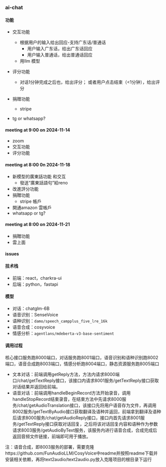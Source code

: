 ### ai-chat

#### 功能

* 交互功能
  - 根据用户的输入给出回应-支持广东话/普通话
      - 用户输入广东话，给出广东话回应
      - 用户输入普通话，给出普通话回应
  - 用llm 模型
    
* 评分功能
  - 对话1分钟完成之后也，给出评分； 或者用户点击结束（<1分钟），给出评分
    
* 捐赠功能
  - stripe
 
* tg or whatsapp?

#### meeting at 9:00 on 2024-11-14
* zoom
* 交互功能
* 评分功能

#### meeting at 8:00 0n 2024-11-18
* 新模型的廣東話功能 和交互
  - 發送“廣東話語句”給reno
* 改進評分功能
* 捐贈功能
  - stripe 帳戶
* 開通amazon 雲帳戶
* whatsapp or tg?

#### meeting at 8:00 on 2024-11-21
* 捐贈功能 
* 雲上面
  
#### issues

#### 技术栈

* 前端：react，charkra-ui
* 后端：python，fastapi

#### 模型

* 对话：chatglm-6B
* 语音识别：SenseVoice
* 语种识别：`damo/speech_campplus_five_lre_16k`
* 语音合成：cosyvoice
* 情感分析：`agentlans/mdeberta-v3-base-sentiment`

#### 调用过程

核心接口服务跑8000端口，对话服务跑8001端口，语音识别和语种识别跑8002端口，语音合成跑8003端口，情感分析跑8004端口，静态资源服务跑8005端口

* 文本对话：前端调用getReply方法，方法内请求8000端口/chat/getTextReply接口，该接口内请求8001服务/getTextReply接口获取对话结果并返回给前端。
* 语音对话：前端调用handleBeginRecord方法开始录音，调用handleStopRecord结束录音，在结束方法中先请求8000服务/chat/getAudioTranslation接口，该接口先将用户语音存为文件，再调用8002服务/getTextByAudio接口获取翻译及语种并返回，前端拿到翻译及语种后请求8000服务/chat/getAudioReply接口，接口内首先请求8001服务/getTextReply接口获取对话回复，之后将该对话回复内容和语种作为参数请求8003服务/getAudioByText服务，该服务内进行语音合成，合成完成后返回音频文件链接，前端即可用于播放。

注：语音合成，即8003服务的部署，需要克隆https://github.com/FunAudioLLM/CosyVoice中readme并按照readme下载并安装相关依赖，再将text2audio/text2audio.py放入克隆项目的根目录下运行
